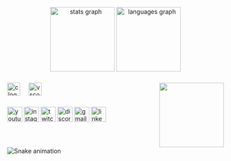 
<div align="center">
  <img src="https://github-readme-stats.vercel.app/api?username=MaazKhan878&hide_title=false&hide_rank=false&show_icons=true&include_all_commits=true&count_private=true&disable_animations=false&locale=en&hide_border=false" height="150" alt="stats graph"  />
  <img src="https://github-readme-stats.vercel.app/api/top-langs?username=MaazKhan878&locale=en&hide_title=false&layout=compact&card_width=320&langs_count=5&theme=dracula&hide_border=false" height="150" alt="languages graph"  />
</div>

###

<img align="right" height="150" src="https://www.google.com/search?q=create+new+idea+picture&tbm=isch&ved=2ahUKEwjNqbGwgZKCAxU4dqQEHYv0CVwQ2-cCegQIABAA&oq=create+new+idea+picture&gs_lcp=CgNpbWcQAzoECCMQJzoHCCMQ6gIQJzoHCAAQigUQQzoKCAAQigUQsQMQQzoNCAAQigUQsQMQgwEQQzoICAAQsQMQgwE6CwgAEIAEELEDEIMBOgQIABADOgUIABCABDoICAAQgAQQsQM6BQgAELEDOgYIABAIEB46BggAEAUQHjoHCAAQGBCABFDcBljUhQFgqocBaAdwAHgEgAGMAogBlzySAQQyLTM0mAEAoAEBqgELZ3dzLXdpei1pbWewAQrAAQE&sclient=img&ei=3nY5Zc3CHbjskdUPi-mn4AU&bih=745&biw=1536&client=firefox-b-d#imgrc=mr1rey89UKGPWM"  />

###

<div align="left">
  <img src="https://cdn.jsdelivr.net/gh/devicons/devicon/icons/c/c-original.svg" height="30" alt="c logo"  />
  <img width="12" />
  <img src="https://cdn.jsdelivr.net/gh/devicons/devicon/icons/vscode/vscode-original.svg" height="30" alt="vscode logo"  />
</div>

###

<div align="left">
  <img src="https://img.shields.io/static/v1?message=Youtube&logo=youtube&label=&color=FF0000&logoColor=white&labelColor=&style=for-the-badge" height="35" alt="youtube logo"  />
  <img src="https://img.shields.io/static/v1?message=Instagram&logo=instagram&label=&color=E4405F&logoColor=white&labelColor=&style=for-the-badge" height="35" alt="instagram logo"  />
  <img src="https://img.shields.io/static/v1?message=Twitch&logo=twitch&label=&color=9146FF&logoColor=white&labelColor=&style=for-the-badge" height="35" alt="twitch logo"  />
  <img src="https://img.shields.io/static/v1?message=Discord&logo=discord&label=&color=7289DA&logoColor=white&labelColor=&style=for-the-badge" height="35" alt="discord logo"  />
  <img src="https://img.shields.io/static/v1?message=Gmail&logo=gmail&label=&color=D14836&logoColor=white&labelColor=&style=for-the-badge" height="35" alt="gmail logo"  />
  <img src="https://img.shields.io/static/v1?message=LinkedIn&logo=linkedin&label=&color=0077B5&logoColor=white&labelColor=&style=for-the-badge" height="35" alt="linkedin logo"  />
</div>

###

<br clear="both">

<img src="https://raw.githubusercontent.com/MaazKhan878/MaazKhan878/output/snake.svg" alt="Snake animation" />

###
